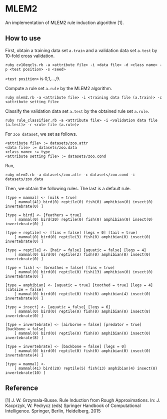 # MLEM2

An implementation of MLEM2 rule induction algorithm [1].

## How to use
First, obtain a training data set `a.train` and a validation data set `a.test` by 10-fold cross validation.
```
ruby cv10eqcls.rb -a <attribute file> -i <data file> -d <class name> -p <test position> -s <seed>
```
`<test position>` is 0,1,...,9.

Compute a rule set `a.rule` by the MLEM2 algorithm.
```
ruby mlem2.rb -a <attribute file> -i <training data file (a.train)> -c <attribute setting file>
```

Classify the validation data set `a.test` by the obtained rule set `a.rule`.
```
ruby rule_classifier.rb -a <attribute file> -i <validation data file (a.test)> -r <rule file (a.rule)>
```

For `zoo dataset`, we set as follows.
```
<attribute file> := datasets/zoo.attr
<data file> := datasets/zoo.data
<class name> := type
<attribute setting file> := datasets/zoo.cond
```

Run, 
```
ruby mlem2.rb -a datasets/zoo.attr -c datasets/zoo.cond -i datasets/zoo.data
```
Then, we obtain the following rules.
The last is a default rule.
```
[type = mammal] <- [milk = true]
	[ mammal(41) bird(0) reptile(0) fish(0) amphibian(0) insect(0) invertebrate(0) ]

[type = bird] <- [feathers = true]
	[ mammal(0) bird(20) reptile(0) fish(0) amphibian(0) insect(0) invertebrate(0) ]

[type = reptile] <- [fins = false] [legs = 0] [tail = true]
	[ mammal(0) bird(0) reptile(3) fish(0) amphibian(0) insect(0) invertebrate(0) ]

[type = reptile] <- [hair = false] [aquatic = false] [legs = 4]
	[ mammal(0) bird(0) reptile(2) fish(0) amphibian(0) insect(0) invertebrate(0) ]

[type = fish] <- [breathes = false] [fins = true]
	[ mammal(0) bird(0) reptile(0) fish(13) amphibian(0) insect(0) invertebrate(0) ]

[type = amphibian] <- [aquatic = true] [toothed = true] [legs = 4] [catsize = false]
	[ mammal(0) bird(0) reptile(0) fish(0) amphibian(4) insect(0) invertebrate(0) ]

[type = insect] <- [aquatic = false] [legs = 6]
	[ mammal(0) bird(0) reptile(0) fish(0) amphibian(0) insect(8) invertebrate(0) ]

[type = invertebrate] <- [airborne = false] [predator = true] [backbone = false]
	[ mammal(0) bird(0) reptile(0) fish(0) amphibian(0) insect(0) invertebrate(8) ]

[type = invertebrate] <- [backbone = false] [legs = 0]
	[ mammal(0) bird(0) reptile(0) fish(0) amphibian(0) insect(0) invertebrate(4) ]

[type = mammal] <-
	[ mammal(41) bird(20) reptile(5) fish(13) amphibian(4) insect(8) invertebrate(10) ]
```

## Reference
[1] J. W. Grzymala-Busse. Rule Induction from Rough Approximations. In: J. Kacprzyk, W. Pedrycz (eds) Springer Handbook of Computational Intelligence. Springer, Berlin, Heidelberg, 2015

  
